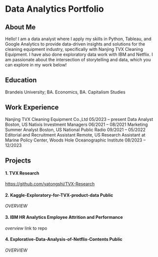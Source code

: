 # Data Analytics Portfolio

## About Me
Hello! I am a data analyst where I apply my skills in Python, Tableau, and Google Analytics to provide data-driven insights and solutions for the cleaning equipment industry, specifically with Nanjing TVX Cleaning Equipment. I have also done exploratory data work with IBM and Netflix. I am passionate about the intersection of storytelling and data, which you can explore in my work below!

## Education
Brandeis University; BA. Economics, BA. Capitalism Studies

## Work Experience
Nanjing TVX Cleaning Equipment Co.,Ltd 05/2023 – present Data Analyst Boston, US
Natixis Investment Managers 06/2021 – 08/2021 Marketing Summer Analyst Boston, US
National Public Radio 09/2021 – 05/2022 Editorial and Recruitment Assistant Remote, US
Research Assistant at Marine Policy Center, Woods Hole Oceanographic Institute 08/2023 – 12/2023

## Projects

#### 1. TVX Research 
https://github.com/yatongshi/TVX-Research

#### 2. Kaggle-Exploratory-for-TVX-product-data Public
*OVERVIEW*

#### 3. IBM HR Analytics Employee Attrition and Performance
*overview*
link to repo

#### 4. Explorative-Data-Analysis-of-Netflix-Contents Public
*OVERVIEW*

<br/>
